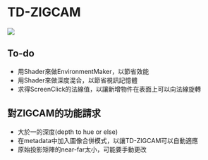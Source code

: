 # TD-ZIGCAM
![](img/GIF.gif)

## To-do
- 用Shader來做EnvironmentMaker，以節省效能
- 用Shader來做深度混合，以節省視訊記憶體
- 求得ScreenClick的法線值，以讓新增物件在表面上可以向法線旋轉

## 對ZIGCAM的功能請求

- 大於一的深度(depth to hue or else)
- 在metadata中加入圖像合併模式，以讓TD-ZIGCAM可以自動適應
- 原始投影矩陣的near-far太小，可能要手動更改